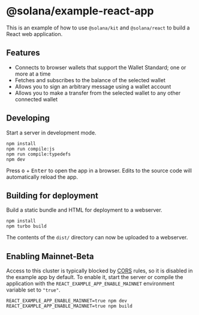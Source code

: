 # @solana/example-react-app

This is an example of how to use `@solana/kit` and `@solana/react` to build a React web application.

## Features

- Connects to browser wallets that support the Wallet Standard; one or more at a time
- Fetches and subscribes to the balance of the selected wallet
- Allows you to sign an arbitrary message using a wallet account
- Allows you to make a transfer from the selected wallet to any other connected wallet

## Developing

Start a server in development mode.

```shell
npm install
npm run compile:js
npm run compile:typedefs
npm dev
```

Press <kbd>o</kbd> + <kbd>Enter</kbd> to open the app in a browser. Edits to the source code will automatically reload the app.

## Building for deployment

Build a static bundle and HTML for deployment to a webserver.

```shell
npm install
npm turbo build
```

The contents of the `dist/` directory can now be uploaded to a webserver.

## Enabling Mainnet-Beta

Access to this cluster is typically blocked by [CORS](https://developer.mozilla.org/en-US/docs/Web/HTTP/CORS) rules, so it is disabled in the example app by default. To enable it, start the server or compile the application with the `REACT_EXAMPLE_APP_ENABLE_MAINNET` environment variable set to `"true"`.

```shell
REACT_EXAMPLE_APP_ENABLE_MAINNET=true npm dev
REACT_EXAMPLE_APP_ENABLE_MAINNET=true npm build
```
